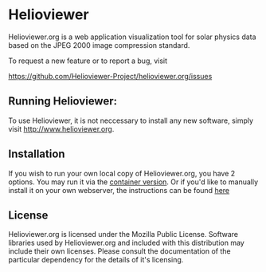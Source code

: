 # Helioviewer

Helioviewer.org is a web application visualization tool for solar physics data based on the JPEG 2000 image compression standard.

To request a new feature or to report a bug, visit 
  
https://github.com/Helioviewer-Project/helioviewer.org/issues

## Running Helioviewer:

To use Helioviewer, it is not neccessary to install any new software, simply visit http://www.helioviewer.org.

## Installation

If you wish to run your own local copy of Helioviewer.org, you have 2 options.
You may run it via the [container version](https://hub.docker.com/r/dgarciabriseno/helioviewer.org-docker).
Or if you'd like to manually install it on your own webserver, the instructions can be found [here](https://helioviewer-project.github.io/install/)
    
## License

Helioviewer.org is licensed under the Mozilla Public License.
Software libraries used by Helioviewer.org and included with this distribution may include their own licenses.
Please consult the documentation of the particular dependency for the details of it's licensing.

